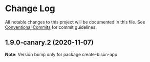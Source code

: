 # Change Log

All notable changes to this project will be documented in this file.
See [Conventional Commits](https://conventionalcommits.org) for commit guidelines.

## 1.9.0-canary.2 (2020-11-07)

**Note:** Version bump only for package create-bison-app
